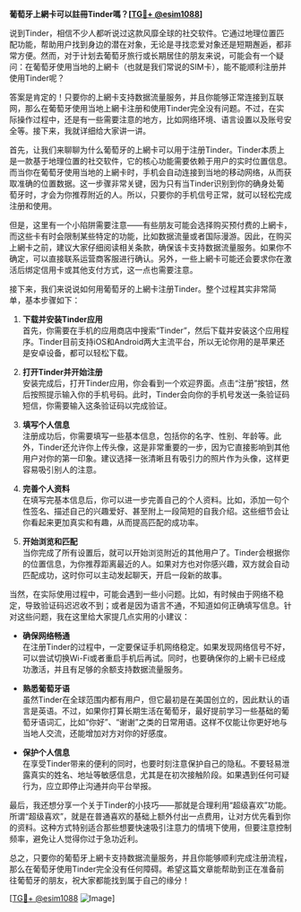 **葡萄牙上網卡可以註冊Tinder嗎？[[TG💪+ @esim1088](https://t.me/s/esim1088)]**

说到Tinder，相信不少人都听说过这款风靡全球的社交软件。它通过地理位置匹配功能，帮助用户找到身边的潜在对象，无论是寻找恋爱对象还是短期邂逅，都非常方便。然而，对于计划去葡萄牙旅行或长期居住的朋友来说，可能会有一个疑问：在葡萄牙使用当地的上網卡（也就是我们常说的SIM卡），能不能顺利注册并使用Tinder呢？

答案是肯定的！只要你的上網卡支持数据流量服务，并且你能够正常连接到互联网，那么在葡萄牙使用当地上網卡注册和使用Tinder完全没有问题。不过，在实际操作过程中，还是有一些需要注意的地方，比如网络环境、语言设置以及账号安全等。接下来，我就详细给大家讲一讲。

首先，让我们来聊聊为什么葡萄牙的上網卡可以用于注册Tinder。Tinder本质上是一款基于地理位置的社交软件，它的核心功能需要依赖于用户的实时位置信息。而当你在葡萄牙使用当地的上網卡时，手机会自动连接到当地的移动网络，从而获取准确的位置数据。这一步骤非常关键，因为只有当Tinder识别到你的确身处葡萄牙时，才会为你推荐附近的人。所以，只要你的手机信号正常，就可以轻松完成注册和使用。

但是，这里有一个小陷阱需要注意——有些朋友可能会选择购买预付费的上網卡，而这些卡有时会限制某些特定的功能，比如数据流量或者国际漫游。因此，在购买上網卡之前，建议大家仔细阅读相关条款，确保该卡支持数据流量服务。如果你不确定，可以直接联系运营商客服进行确认。另外，一些上網卡可能还会要求你在激活后绑定信用卡或其他支付方式，这一点也需要注意。

接下来，我们来说说如何用葡萄牙的上網卡注册Tinder。整个过程其实非常简单，基本步骤如下：

1. **下载并安装Tinder应用**  
   首先，你需要在手机的应用商店中搜索“Tinder”，然后下载并安装这个应用程序。Tinder目前支持iOS和Android两大主流平台，所以无论你用的是苹果还是安卓设备，都可以轻松下载。

2. **打开Tinder并开始注册**  
   安装完成后，打开Tinder应用，你会看到一个欢迎界面。点击“注册”按钮，然后按照提示输入你的手机号码。此时，Tinder会向你的手机号发送一条验证码短信，你需要输入这条验证码以完成验证。

3. **填写个人信息**  
   注册成功后，你需要填写一些基本信息，包括你的名字、性别、年龄等。此外，Tinder还允许你上传头像，这是非常重要的一步，因为它直接影响到其他用户对你的第一印象。建议选择一张清晰且有吸引力的照片作为头像，这样更容易吸引别人的注意。

4. **完善个人资料**  
   在填写完基本信息后，你可以进一步完善自己的个人资料。比如，添加一句个性签名、描述自己的兴趣爱好、甚至附上一段简短的自我介绍。这些细节会让你看起来更加真实和有趣，从而提高匹配的成功率。

5. **开始浏览和匹配**  
   当你完成了所有设置后，就可以开始浏览附近的其他用户了。Tinder会根据你的位置信息，为你推荐距离最近的人。如果对方也对你感兴趣，双方就会自动匹配成功，这时你可以主动发起聊天，开启一段新的故事。

当然，在实际使用过程中，可能会遇到一些小问题。比如，有时候由于网络不稳定，导致验证码迟迟收不到；或者是因为语言不通，不知道如何正确填写信息。针对这些问题，我在这里给大家提几点实用的小建议：

- **确保网络畅通**  
   在注册Tinder的过程中，一定要保证手机网络稳定。如果发现网络信号不好，可以尝试切换Wi-Fi或者重启手机后再试。同时，也要确保你的上網卡已经成功激活，并且有足够的余额支持数据流量服务。

- **熟悉葡萄牙语**  
   虽然Tinder在全球范围内都有用户，但它最初是在美国创立的，因此默认的语言是英语。不过，如果你打算长期生活在葡萄牙，最好提前学习一些基础的葡萄牙语词汇，比如“你好”、“谢谢”之类的日常用语。这样不仅能让你更好地与当地人交流，还能增加对方对你的好感度。

- **保护个人信息**  
   在享受Tinder带来的便利的同时，也要时刻注意保护自己的隐私。不要轻易泄露真实的姓名、地址等敏感信息，尤其是在初次接触阶段。如果遇到任何可疑行为，应立即停止沟通并向平台举报。

最后，我还想分享一个关于Tinder的小技巧——那就是合理利用“超级喜欢”功能。所谓“超级喜欢”，就是在普通喜欢的基础上额外付出一点费用，让对方优先看到你的资料。这种方式特别适合那些想要快速吸引注意力的情境下使用，但要注意控制频率，避免让人觉得你过于急功近利。

总之，只要你的葡萄牙上網卡支持数据流量服务，并且你能够顺利完成注册流程，那么在葡萄牙使用Tinder完全没有任何障碍。希望这篇文章能帮助到正在准备前往葡萄牙的朋友，祝大家都能找到属于自己的缘分！  

[[TG💪+ @esim1088](https://t.me/s/esim1088) ![Image](https://i.postimg.cc/4NQfJmqS/Snipaste-2025-05-13-00-14-12.png)]